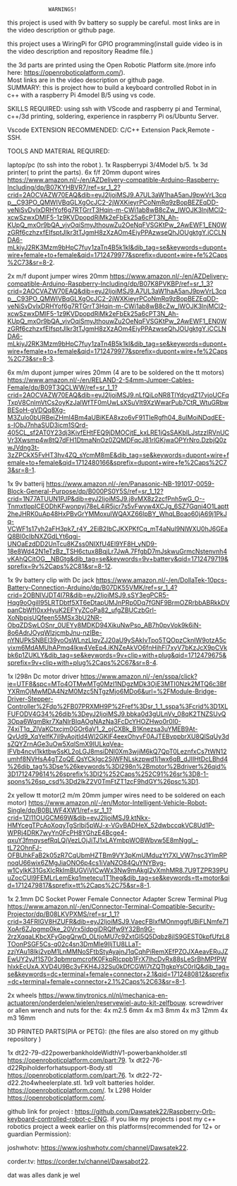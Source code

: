                  WARNINGS!
this project is used
with 9v battery so supply be careful.
most links are in the video description or github page.

this project uses a WiringPi for GPIO programming(install guide video is in the video description and repository Readme file.)

the 3d parts are printed using the Open Robotic Platform site.(more info here: https://openroboticplatform.com/).    
Most links are in the video description or github page.      
                 SUMMARY:
this is project how to build a keyboard controlled Robot in
in c++ with a raspberry Pi 4model B/5 using vs code.
    
SKILLS REQUIRED:
using ssh with VScode and raspberry pi and Terminal,
c++/3d printing, soldering, experience in raspberry Pi os/Ubuntu Server.

Vscode EXTENSION RECOMMENDED:
C/C++ Extension Pack,Remote - SSH.


TOOLS AND MATERIAL REQUIRED:

laptop/pc (to ssh into the robot ).
1x Raspberrypi 3/4Model b/5.
1x 3d printer( to print the parts).
6x f/f 20mm dupont wires https://www.amazon.nl/-/en/AZDelivery-compatible-Arduino-Raspberry-Including/dp/B07KYHBVR7/ref=sr_1_2?crid=2AOCVAZW70EAQ&dib=eyJ2IjoiMSJ9.A7UL3aW1haA5anJ9pwVrL3cqp__C93PO_QMWIVBqGLXgOcJC2-2jWXKieyrPCoNmRq9zBopBEZEqDD-veNiSvDvIxDRHYof6g7RTGrrT3Hqin-m-CWi1ab8wB8cZw_lWOJK3lnjMCl2-xcwSzwxDMlF5-1z9KVDpopdRiMk2eFbEk25a6cPT3N_Ah-KUpQ_mxOr9bQA_vjvOqiSmyJthouwZu2OeNqFVSGKtPw_2AwEWF1_EN0WzGRf6czhzxfEIfsptJIkr3tTJgmH8zXzAOm4EiyPPAzwseQhJOUgktgY.iCCLNDA6-mLkiyJ2RK3Mzm9bHpC7fuy1zaTn4B5k1kI&dib_tag=se&keywords=dupont+wire+female+to+female&qid=1712479977&sprefix=dupont+wire+fe%2Caps%2C73&sr=8-2.

2x m/f dupont jumper wires 20mm https://www.amazon.nl/-/en/AZDelivery-compatible-Arduino-Raspberry-Including/dp/B07K8PVKBP/ref=sr_1_3?crid=2AOCVAZW70EAQ&dib=eyJ2IjoiMSJ9.A7UL3aW1haA5anJ9pwVrL3cqp__C93PO_QMWIVBqGLXgOcJC2-2jWXKieyrPCoNmRq9zBopBEZEqDD-veNiSvDvIxDRHYof6g7RTGrrT3Hqin-m-CWi1ab8wB8cZw_lWOJK3lnjMCl2-xcwSzwxDMlF5-1z9KVDpopdRiMk2eFbEk25a6cPT3N_Ah-KUpQ_mxOr9bQA_vjvOqiSmyJthouwZu2OeNqFVSGKtPw_2AwEWF1_EN0WzGRf6czhzxfEIfsptJIkr3tTJgmH8zXzAOm4EiyPPAzwseQhJOUgktgY.iCCLNDA6-mLkiyJ2RK3Mzm9bHpC7fuy1zaTn4B5k1kI&dib_tag=se&keywords=dupont+wire+female+to+female&qid=1712479977&sprefix=dupont+wire+fe%2Caps%2C73&sr=8-3.

6x m/m dupont jumper wires 20mm (4 are to be soldered on the tt motors) https://www.amazon.nl/-/en/RELAND-2-54mm-Jumper-Cables-Female/dp/B09T3QCLWW/ref=sr_1_1?crid=2AOCVAZW70EAQ&dib=eyJ2IjoiMSJ9.nLfQiLoNR8TlYdcydZ17vjoUCFqTxpV8CnlmVtCs2oyKzJalWfTF0mUwLsXSuVIt9XzWwarPub7CtR_WtuGRbwBESoH-gVDQq8Xg-M3Zulo0bURBejZHmI4Bm4aUBiKEA8xzo6vF91TleRgfh04_8uIMoiNDqdEE-s-IObJ7nhaSUD3icm1SQrd-405CL_sf2AT0Y23dj3KivfEHtFEQ9jDMOCjtE_kxLRE1jQsSAKbILJstzzlRVnUCVr3Xwsmp4w8tQ7dFH1DtmaNnOz0ZQMDFqcJ81rlGKjwaOPYrNro.DzbjQ0zwJVdng3t-3zZPCkX5FvHT3hv4ZQ_sYcmM8mE&dib_tag=se&keywords=dupont+wire+female+to+female&qid=1712480166&sprefix=dupont+wire+fe%2Caps%2C73&sr=8-1.

1x 9v batterij https://www.amazon.nl/-/en/Panasonic-NB-191017-0059-Block-General-Purpose/dp/B000PS0Y5S/ref=sr_1_12?crid=1N77ATUUN1PJP&dib=eyJ2IjoiMSJ9.j8vMX8z2zcfPnh5wG_O--TnmxtlppICEODhKFwonpyj78eL4iR5jcr7s5vFwyw4XCJg_6SZ7Gqni4O1Laptt2heJHRK0uAp48HxPBvGrYMMoxuIWQAXZ66IpBY_WhqLBoao60jA69j1PkJq-VCWF1s17vh2aFH3pk7_r4Y_2EiB2IbCJKXPKfCq_mT4aNuI9NlWXU0hJ6GEaQ8BI0cIbNXZGdLYt6qgi-UNOaEzdDD2UnTcu8KZss0NIXfU4El9YF8H_yND9-18e8Wd42N1eTzBz_TSH6ctux8BqjLr7JwA.7FfgbD7mJskwuGrmcNstenvnh4vKAhQCitOG__NBGtg&dib_tag=se&keywords=9v+battery&qid=1712479719&sprefix=9v%2Caps%2C81&sr=8-12.

1x 9v battery clip with Dc jack https://www.amazon.nl/-/en/DollaTek-10pcs-Battery-Connection-Arduino/dp/B07DK55VMK/ref=sr_1_4?crid=2OBNIVJDT4I7R&dib=eyJ2IjoiMSJ9.sSY3egPCR5-Hqg9oOgiIl95LRTDbtf5XT6eDtapUMJnPRp0Dq7fGNF9BrmOZRrbbABRkkDVpanCbWfI0xxHyuK2EFYyZCoPa82_ufgZBUCzbGrl-XoNbpisUQfeen55MSx3bU2NR-ObqZDSwLOSnr_0UEYy8MDKD94XikuNwPso_AB7h0pvVok9k6iN-8o6AdrJOyqWlzjcmbJnu-nzIBe-nYNUPkSNBEl39yoOsWLnzLlqvZJ20aU9ySAkIvTpo5TQOpzCknIW9otzA5cyixm6MdAMUhAPmq4lkw4VeEp4.iKNZeAkVO6fnHihFl7xyV7bKzJcX9pCVkbk6p1ZUKLY&dib_tag=se&keywords=9v+clip+with+plug&qid=1712479675&sprefix=9v+clip+with+plug%2Caps%2C67&sr=8-4. 

1x l298n Dc motor driver https://www.amazon.nl/-/en/sspa/click?ie=UTF8&spc=MTo4OTMwMTg0MzI1NDgzMDk3OjE3MTI0Nzk2MTQ6c3BfYXRmOjMwMDA4NzM0Mzc5NTgzMjo6MDo6&url=%2FModule-Bridge-Driver-Stepper-Controller%2Fdp%2FB07PRXMH9P%2Fref%3Dsr_1_1_sspa%3Fcrid%3D1XLFUFODV4G34%26dib%3DeyJ2IjoiMSJ9.bbka0d3gULnVv_08qK2TNZSUvQ3Opa6WqmBkr7XaNIrBIqAOgNAzNa3FcDcYHOZHwo0r0I0-74xiT1q_ZlVaKCtxcjm0GOr6aV1_2_ojCXBk_B1Knezsa3uYMEB9At-QvUd9_XqYelfK7iI9vAojtId4Wl2GKlF4eexOhyvF0AJTEBvppbrXU8QlSqUy3dsZQYZrnAGe3uOw5XqlSmX9IULkqVea-lFVb4ncvl1kktbwSsKL2oLGJ8msiDNl0Xm3wjiM6kQ7QpT0LeznfxCs7tWN12umhf8NVHsA4gTZoQE.QsYCkIgc2SjWFNLskzpwd1j1wx6qB_dJIIHtDcLBhd4%26dib_tag%3Dse%26keywords%3Dl298n%2Bmotor%2Bdriver%26qid%3D1712479614%26sprefix%3Dl2%252Caps%252C91%26sr%3D8-1-spons%26sp_csd%3Dd2lkZ2V0TmFtZT1zcF9hdGY%26psc%3D1.

2x yellow tt motor(2 m/m 20mm jumper wires need to be soldered on each motor) https://www.amazon.nl/-/en/Motor-Intelligent-Vehicle-Robot-Single/dp/B0BLWF4XW1/ref=sr_1_1?crid=1ZI11OUGCM69W&dib=eyJ2IjoiMSJ9.ktNkx-HMYcegTPcAoXoqyTgSrlbj5pWJ-x-VGvBADHeX_52dwbccqkVC8Ud1P-WPRj4DRK7wyYn0FcPH8YGhzE4Bcge4-qxuY3fmqysefRqLQjVezLOjJiTJ1xLAYmbpWOBWbvw5E8mNggl_-tL72OhnFJ-OFBUhkFaB2k05zR7CqUbmHZTBm9VY3pKmUMduzYt7Xl_VW7nsc3YImRPnoqU66wix6ZMgJiaONO6p4cs1iVaNZO84QuYNYBvg-w1CylkK31GsXlcRkImBUGViVlCwWx3Nw9mAkgl2vXmhMR8.7U9TZPR39PUuZocCUl9FEMLrLemEkq1metecu1T1heg&dib_tag=se&keywords=tt+motor&qid=1712479817&sprefix=tt%2Caps%2C75&sr=8-1.

1x 2.1mm DC Socket Power Female Connector Adapter Screw Terminal Plug https://www.amazon.nl/-/en/Connector-Terminal-Compatible-Security-Projector/dp/B08LKVPXMS/ref=sr_1_1?crid=34FRIGV8HZUFR&dib=eyJ2IjoiMSJ9.VaecFBlxfMOnmggfUBiFLNmfe71XoAr6ZJpgmp0ke_20Vrx5ldpgiDRQlfw9Y32Bn9G-2rzXqqaLKbcXFyGpgQrwD_OLtjoMU7c9ZxtGl5Q5Dqbz8jIS9GEST0kpfUfzL8TOonPSGF5Cs-q02c4sn3DmMle9lIjTU8LLaT-zzjYAu18lkj2vpM1LnMMNoSFtbStyAyajnJ1qCqhPiRemXEfPZOJXAeavERuJZEwUY2yJf1S70r3pbmrpmcrofK0FkpRlcppb1FrX7lhcDvRx88sLeSrBhMPfPWhlxkEcUxA.XVD4U9Bc3vFKH4J32Su0kDfCGWl7tZQTtgkpYsC0rIQ&dib_tag=se&keywords=dc+terminal+female+connector+2.1&qid=1712480812&sprefix=dc+terminal+female+connector+2.1%2Caps%2C63&sr=8-1.

2x wheels https://www.tinytronics.nl/nl/mechanica-en-actuatoren/onderdelen/wielen/reservewiel-auto-kit-zelfbouw.
screwdriver or allen wrench and nuts for the:
4x m2.5 6mm
4x m3  8mm
4x m3 12mm
4x m3 16mm

3D PRINTED PARTS(PlA or PETG):
(the files are also stored on my github repository )

1x dt22-79-d22powerbankholdeWidthV1-powerbankholder.stl https://openroboticplatform.com/part:79.
1x dt22-76-d22Rpiholderforhatsupport-Body.stl https://openroboticplatform.com/part:76.
1x dt22-72-d22.2to4wheelerplate.stl.
1x9 volt batteries holder. https://openroboticplatform.com/.
1x L298 Holder https://openroboticplatform.com/.

github link for project : https://github.com/Dawsatek22/Raspberry-Orb-keyboard-controlled-robot-c-ENG.
if you like my projects i post my c++ robotics project a week earlier on this platforms(recommended for 12+ or guardian Permission):

joshwhotv: https://www.joshwhotv.com/channel/Dawsatek22.

corder.tv: https://corder.tv/channel/Dawsabot22.

dat was alles dank je wel
